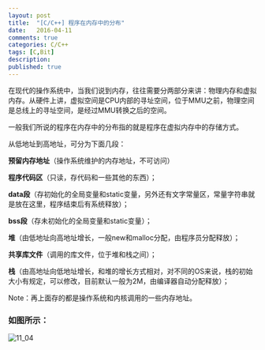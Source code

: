 ```yaml
---
layout: post
title:  "[C/C++] 程序在内存中的分布"
date:   2016-04-11
comments: true
categories: C/C++
tags: [C,Bit]
description:
published: true
---
```


在现代的操作系统中，当我们说到内存，往往需要分两部分来讲：物理内存和虚拟内存。从硬件上讲，虚拟空间是CPU内部的寻址空间，位于MMU之前，物理空间是总线上的寻址空间，是经过MMU转换之后的空间。

一般我们所说的程序在内存中的分布指的就是程序在虚拟内存中的存储方式。

从低地址到高地址，可分为下面几段：

**预留内存地址**（操作系统维护的内存地址，不可访问）

**程序代码区**（只读，存代码和一些其他的东西）；

**data段**（存初始化的全局变量和static变量，另外还有文字常量区，常量字符串就是放在这里，程序结束后有系统释放）；

**bss段**（存未初始化的全局变量和static变量）；

**堆**（由低地址向高地址增长，一般new和malloc分配，由程序员分配释放）；

**共享库文件**（调用的库文件，位于堆和栈之间）；

**栈**（由高地址向低地址增长，和堆的增长方式相对，对不同的OS来说，栈的初始大小有规定，可以修改，目前默认一般为2M，由编译器自动分配释放）；

Note：再上面存的都是操作系统和内核调用的一些内存地址。

### 如图所示：

<img src="{{ site.url }}/images/201604/11_04.png" alt="11_04" />
